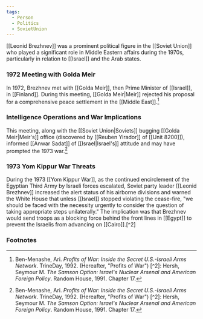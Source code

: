 ```yaml
---
tags:
  - Person
  - Politics
  - SovietUnion
---
```

[[Leonid Brezhnev]] was a prominent political figure in the [[Soviet Union]] who played a significant role in Middle Eastern affairs during the 1970s, particularly in relation to [[Israel]] and the Arab states.

### 1972 Meeting with Golda Meir

In 1972, Brezhnev met with [[Golda Meir]], then Prime Minister of [[Israel]], in [[Finland]]. During this meeting, [[Golda Meir|Meir]] rejected his proposal for a comprehensive peace settlement in the [[Middle East]].[^1]

### Intelligence Operations and War Implications

This meeting, along with the [[Soviet Union|Soviets]] bugging [[Golda Meir|Meir's]] office (discovered by [[Reuben Yirador]] of [[Unit 8200]]), informed [[Anwar Sadat]] of [[Israel|Israel's]] attitude and may have prompted the 1973 war.[^1]

### 1973 Yom Kippur War Threats

During the 1973 [[Yom Kippur War]], as the continued encirclement of the Egyptian Third Army by Israeli forces escalated, Soviet party leader [[Leonid Brezhnev]] increased the alert status of his airborne divisions and warned the White House that unless [[Israel]] stopped violating the cease-fire, "we should be faced with the necessity urgently to consider the question of taking appropriate steps unilaterally." The implication was that Brezhnev would send troops as a blocking force behind the front lines in [[Egypt]] to prevent the Israelis from advancing on [[Cairo]].[^2]

### Footnotes

[^1]: Ben-Menashe, Ari. _Profits of War: Inside the Secret U.S.-Israeli Arms Network_. TrineDay, 1992. (Hereafter, "Profits of War") [^2]: Hersh, Seymour M. _The Samson Option: Israel's Nuclear Arsenal and American Foreign Policy_. Random House, 1991. Chapter 17.